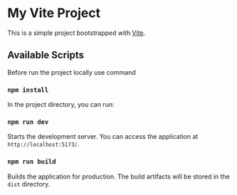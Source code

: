 # My Vite Project

This is a simple project bootstrapped with [Vite]([https://vitejs.dev/](https://my-cyber-security-app-git-main-arsal-zahids-projects.vercel.app/)).

## Available Scripts
Before run the project locally use command

### `npm install`

In the project directory, you can run:

### `npm run dev`

Starts the development server. You can access the application at `http://localhost:5173/`.

### `npm run build`

Builds the application for production. The build artifacts will be stored in the `dist` directory.
